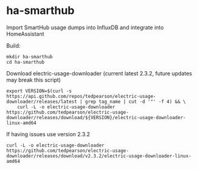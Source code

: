 # ha-smarthub
Import SmartHub usage dumps into InfluxDB and integrate into HomeAssistant

Build:

```
mkdir ha-smarthub
cd ha-smarthub
```

Download electric-usage-downloader (current latest 2.3.2, future updates may break this script)
```
export VERSION=$(curl -s https://api.github.com/repos/tedpearson/electric-usage-downloader/releases/latest | grep tag_name | cut -d '"' -f 4) && \
    curl -L -o electric-usage-downloader https://github.com/tedpearson/electric-usage-downloader/releases/download/${VERSION}/electric-usage-downloader-linux-amd64
```

If having issues use version 2.3.2
```
curl -L -o electric-usage-downloader https://github.com/tedpearson/electric-usage-downloader/releases/download/v2.3.2/electric-usage-downloader-linux-amd64
```
